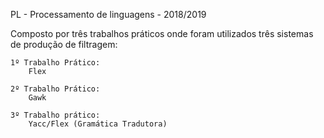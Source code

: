 PL - Processamento de linguagens - 2018/2019

  Composto por três trabalhos práticos onde foram utilizados três sistemas de produção de filtragem:
      
    1º Trabalho Prático:
        Flex
    
    2º Trabalho Prático:
        Gawk
    
    3º Trabalho prático:
        Yacc/Flex (Gramática Tradutora)
        
  
